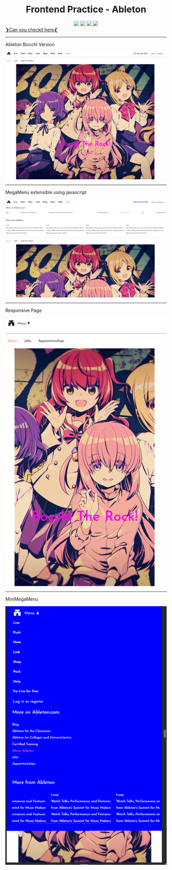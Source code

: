 <div align="center">
<h1>Frontend Practice - Ableton</h1>
</div>
<div align="center">
    <img src="https://img.shields.io/badge/JavaScript-FEFF01?logo=javascript&logoColor=000000&style=for-the-badge"/>
    <img src="https://img.shields.io/badge/HTML-EC6231?logo=html5&logoColor=FFFFFF&style=for-the-badge" />
    <img src="https://img.shields.io/badge/CSS-01A3D8?logo=css3&logoColor=FFFFFF&style=for-the-badge" />
    <img src="https://img.shields.io/badge/SASS-CD6799?logo=sass&logoColor=FFFFFF&style=for-the-badge" />
</div>
<a href="https://zeroryper.github.io/Ableton_Bocchi/">&#10095;Can you checkit here&#10094;</a>
<hr>
<div align="start">
<p>Ableton Bocchi Version</p>
<img src="./assets/Screenshot_AB.png">
<br>
<hr>
<p>MegaMenu extensible using javascript</p>
<img src="./assets/Screenshot_MegaMenu.png">
<br>
<hr>
<p>Responsive Page</p>
<img src="./assets/Screenshot_Resposive.png">
<br>
<hr>
<p>MiniMegaMenu</p>
<img src="./assets/Screenshot_MMR.png">
</div>
